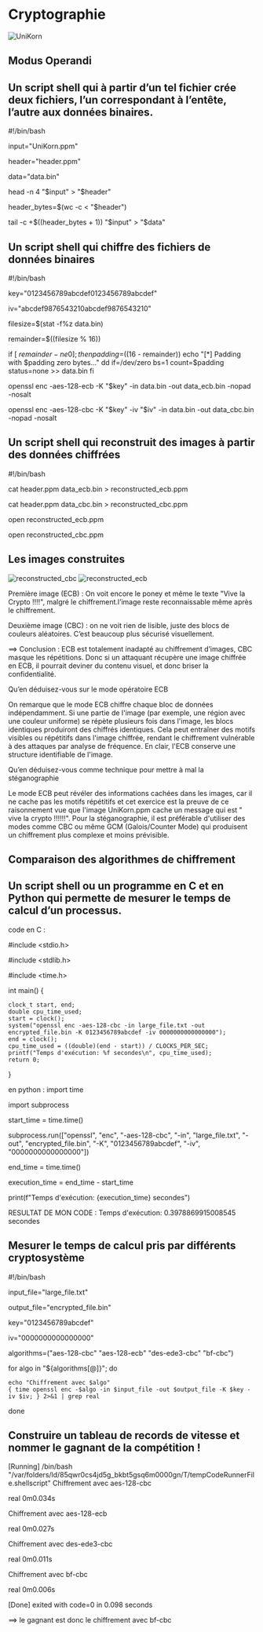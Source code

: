 # Cryptographie

![UniKorn](https://github.com/user-attachments/assets/3c973d26-0268-4bc9-9b5c-7b12aa98baa5)

Modus Operandi
-----------------------------------------------------
Un script shell qui à partir d’un tel fichier crée deux fichiers, l’un correspondant à l’entête, l’autre aux données binaires.
-----------------------------------------------------
#!/bin/bash

input="UniKorn.ppm"

header="header.ppm"

data="data.bin"

head -n 4 "$input" > "$header"

header_bytes=$(wc -c < "$header")

tail -c +$((header_bytes + 1)) "$input" > "$data"

Un script shell qui chiffre des fichiers de données binaires
-----------------------------------------------------
#!/bin/bash

key="0123456789abcdef0123456789abcdef"

iv="abcdef9876543210abcdef9876543210"

filesize=$(stat -f%z data.bin)

remainder=$((filesize % 16))

if [ $remainder -ne 0 ]; then
    padding=$((16 - remainder))
    echo "[*] Padding with $padding zero bytes..."
    dd if=/dev/zero bs=1 count=$padding status=none >> data.bin
fi

openssl enc -aes-128-ecb -K "$key" -in data.bin -out data_ecb.bin -nopad -nosalt

openssl enc -aes-128-cbc -K "$key" -iv "$iv" -in data.bin -out data_cbc.bin -nopad -nosalt

Un script shell qui reconstruit des images à partir des données chiffrées
----------------------------------------------------------------------------
#!/bin/bash

cat header.ppm data_ecb.bin > reconstructed_ecb.ppm

cat header.ppm data_cbc.bin > reconstructed_cbc.ppm

open reconstructed_ecb.ppm

open reconstructed_cbc.ppm

Les images construites
-----------------------------------------------------
![reconstructed_cbc](https://github.com/user-attachments/assets/3e5fc808-1459-45ed-8061-204da699b0d7)
![reconstructed_ecb](https://github.com/user-attachments/assets/f41691a8-6996-49d9-8550-35969c896999)

Première image (ECB) : On voit encore le poney et même le texte "Vive la Crypto !!!!", malgré le chiffrement.l’image reste reconnaissable même après le chiffrement. 

Deuxième image (CBC) : on ne voit rien de lisible, juste des blocs de couleurs aléatoires. C’est beaucoup plus sécurisé visuellement.

==> Conclusion : ECB est totalement inadapté au chiffrement d’images, CBC masque les répétitions. Donc si un attaquant récupère une image chiffrée en ECB, il pourrait deviner du contenu visuel, et donc briser la confidentialité.

Qu’en déduisez-vous sur le mode opératoire ECB

On remarque que le mode ECB chiffre chaque bloc de données indépendamment. Si une partie de l'image (par exemple, une région avec une couleur uniforme) se répète plusieurs fois dans l'image, les blocs identiques produiront des chiffrés identiques. Cela peut entraîner des motifs visibles ou répétitifs dans l'image chiffrée, rendant le chiffrement vulnérable à des attaques par analyse de fréquence. En clair, l'ECB conserve une structure identifiable de l'image.

Qu’en déduisez-vous comme technique pour mettre à mal la stéganographie

Le mode ECB peut révéler des informations cachées dans les images, car il ne cache pas les motifs répétitifs et cet exercice est la preuve de ce raisonnement vue que l'image UniKorn.ppm cache un message qui est " vive la crypto !!!!!!". Pour la stéganographie, il est préférable d'utiliser des modes comme CBC ou même GCM (Galois/Counter Mode) qui produisent un chiffrement plus complexe et moins prévisible.

Comparaison des algorithmes de chiffrement
-----------------------------------------------------
Un script shell ou un programme en C et en Python qui permette de mesurer le temps de calcul d’un processus.
-----------------------------------------------------
code en C :

#include <stdio.h>

#include <stdlib.h>

#include <time.h>

int main() {

    clock_t start, end;
    double cpu_time_used;
    start = clock();
    system("openssl enc -aes-128-cbc -in large_file.txt -out encrypted_file.bin -K 0123456789abcdef -iv 0000000000000000");
    end = clock();
    cpu_time_used = ((double)(end - start)) / CLOCKS_PER_SEC;
    printf("Temps d'exécution: %f secondes\n", cpu_time_used);
    return 0;
}

en python :
import time

import subprocess

start_time = time.time()

subprocess.run(["openssl", "enc", "-aes-128-cbc", "-in", "large_file.txt", "-out", "encrypted_file.bin", "-K", "0123456789abcdef", "-iv", "0000000000000000"])

end_time = time.time()

execution_time = end_time - start_time

print(f"Temps d'exécution: {execution_time} secondes")

RESULTAT DE MON CODE :
Temps d'exécution: 0.3978869915008545 secondes

Mesurer le temps de calcul pris par différents cryptosystème
-----------------------------------------------------
#!/bin/bash

input_file="large_file.txt"

output_file="encrypted_file.bin"

key="0123456789abcdef"

iv="0000000000000000"

algorithms=("aes-128-cbc" "aes-128-ecb" "des-ede3-cbc" "bf-cbc")

for algo in "${algorithms[@]}"; do

    echo "Chiffrement avec $algo"
    { time openssl enc -$algo -in $input_file -out $output_file -K $key -iv $iv; } 2>&1 | grep real
    
done

Construire un tableau de records de vitesse et nommer le gagnant de la compétition !
-----------------------------------------------------
[Running] /bin/bash "/var/folders/ld/85qwr0cs4jd5g_bkbt5gsq6m0000gn/T/tempCodeRunnerFile.shellscript"
Chiffrement avec aes-128-cbc

real	0m0.034s

Chiffrement avec aes-128-ecb

real	0m0.027s

Chiffrement avec des-ede3-cbc

real	0m0.011s

Chiffrement avec bf-cbc

real	0m0.006s

[Done] exited with code=0 in 0.098 seconds


==> le gagnant est donc le chiffrement avec bf-cbc
